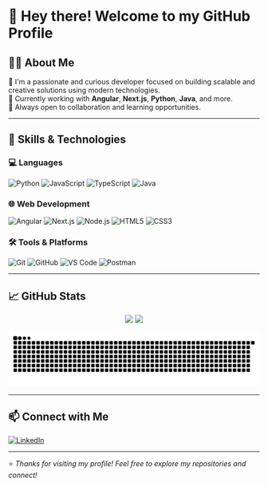 # 👋 Hey there! Welcome to my GitHub Profile

## 🙋‍♂️ About Me
🎯 I'm a passionate and curious developer focused on building scalable and creative solutions using modern technologies.  
🚀 Currently working with **Angular**, **Next.js**, **Python**, **Java**, and more.  
🤝 Always open to collaboration and learning opportunities.

---

## 🧠 Skills & Technologies

### 💻 Languages
![Python](https://img.shields.io/badge/-Python-3776AB?style=flat&logo=python&logoColor=white)
![JavaScript](https://img.shields.io/badge/-JavaScript-F7DF1E?style=flat&logo=javascript&logoColor=black)
![TypeScript](https://img.shields.io/badge/-TypeScript-3178C6?style=flat&logo=typescript&logoColor=white)
![Java](https://img.shields.io/badge/-Java-007396?style=flat&logo=java&logoColor=white)

### 🌐 Web Development
![Angular](https://img.shields.io/badge/-Angular-DD0031?style=flat&logo=angular&logoColor=white)
![Next.js](https://img.shields.io/badge/-Next.js-000000?style=flat&logo=nextdotjs&logoColor=white)
![Node.js](https://img.shields.io/badge/-Node.js-339933?style=flat&logo=nodedotjs&logoColor=white)
![HTML5](https://img.shields.io/badge/-HTML5-E34F26?style=flat&logo=html5&logoColor=white)
![CSS3](https://img.shields.io/badge/-CSS3-1572B6?style=flat&logo=css3&logoColor=white)

### 🛠️ Tools & Platforms
![Git](https://img.shields.io/badge/-Git-F05032?style=flat&logo=git&logoColor=white)
![GitHub](https://img.shields.io/badge/-GitHub-181717?style=flat&logo=github&logoColor=white)
![VS Code](https://img.shields.io/badge/-VS%20Code-007ACC?style=flat&logo=visual-studio-code&logoColor=white)
![Postman](https://img.shields.io/badge/-Postman-FF6C37?style=flat&logo=postman&logoColor=white)

---

## 📈 GitHub Stats

<p align="center">
  <img src="https://github-readme-stats.vercel.app/api?username=Hidekazu-Takayama&show_icons=true&theme=radical" width="48%" />
  <img src="https://github-readme-stats.vercel.app/api/top-langs/?username=Hidekazu-Takayama&layout=compact&theme=radical" width="48%" />
</p>

![Snake animation](https://github.com/Hidekazu-Takayama/Hidekazu-Takayama/blob/output/github-contribution-grid-snake-dark.svg)

---



## 📫 Connect with Me
[![LinkedIn](https://img.shields.io/badge/-LinkedIn-0A66C2?style=flat&logo=linkedin&logoColor=white)](https://www.linkedin.com/in/hidekazu-takayama-00413a149/)

---

⭐️ *Thanks for visiting my profile! Feel free to explore my repositories and connect!*

